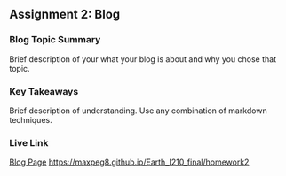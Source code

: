 ## Assignment 2: Blog

### Blog Topic Summary

Brief description of your what your blog is about and why you chose that topic.

### Key Takeaways

Brief description of understanding. Use any combination of markdown techniques.

### Live Link

[Blog Page](https://{username}.github.io/{reponame}/homework-2)
https://maxpeg8.github.io/Earth_I210_final/homework2

